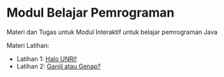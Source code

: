 # Modul Belajar Pemrograman
Materi dan Tugas untuk Modul Interaktif untuk belajar pemrograman Java

Materi Latihan:
- Latihan 1: [Halo UNRI!](https://github.com/Jurusan-Ilmu-Komputer-Universitas-Riau/Konsep_Pemrograman/tree/main/latihan/latihan1)
- Latihan 2: [Ganjil atau Genap?](https://github.com/Jurusan-Ilmu-Komputer-Universitas-Riau/Konsep_Pemrograman/tree/main/latihan/latihan2)

